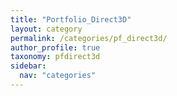 ```yaml
---
title: "Portfolio_Direct3D"
layout: category
permalink: /categories/pf_direct3d/
author_profile: true
taxonomy: pfdirect3d
sidebar:
  nav: "categories"
---
```

